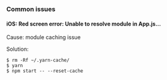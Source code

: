### Common issues

#### iOS: Red screen error: Unable to resolve module in App.js...

Cause: module caching issue

Solution:
```
$ rm -Rf ~/.yarn-cache/
$ yarn
$ npm start -- --reset-cache
```
